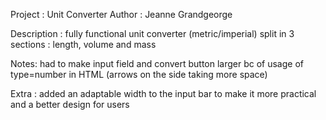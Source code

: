 Project : Unit Converter
Author : Jeanne Grandgeorge

Description : fully functional unit converter (metric/imperial) split in 3 sections : length, volume and mass

Notes: had to make input field and convert button larger bc of usage of type=number in HTML (arrows on the side taking more space)

Extra : added an adaptable width to the input bar to make it more practical and a better design for users